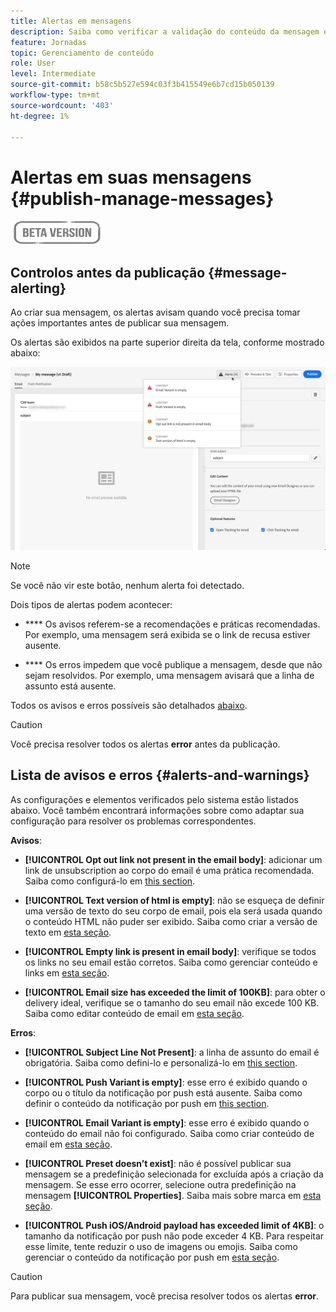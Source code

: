 ```yaml
---
title: Alertas em mensagens
description: Saiba como verificar a validação do conteúdo da mensagem e a solução de problemas
feature: Jornadas
topic: Gerenciamento de conteúdo
role: User
level: Intermediate
source-git-commit: b58c5b527e594c03f3b415549e6b7cd15b050139
workflow-type: tm+mt
source-wordcount: '403'
ht-degree: 1%

---
```


# Alertas em suas mensagens {#publish-manage-messages}

![](assets/do-not-localize/badge.png)

## Controlos antes da publicação {#message-alerting}

Ao criar sua mensagem, os alertas avisam quando você precisa tomar ações importantes antes de publicar sua mensagem.

Os alertas são exibidos na parte superior direita da tela, conforme mostrado abaixo:

![](assets/message-alerts.png)

>[!NOTE]
>
>Se você não vir este botão, nenhum alerta foi detectado.

Dois tipos de alertas podem acontecer:

* **** Os avisos referem-se a recomendações e práticas recomendadas. Por exemplo, uma mensagem será exibida se o link de recusa estiver ausente.

* **** Os erros impedem que você publique a mensagem, desde que não sejam resolvidos. Por exemplo, uma mensagem avisará que a linha de assunto está ausente.

Todos os avisos e erros possíveis são detalhados [abaixo](#alerts-and-warnings).

>[!CAUTION]
>
> Você precisa resolver todos os alertas **error** antes da publicação.

## Lista de avisos e erros {#alerts-and-warnings}

As configurações e elementos verificados pelo sistema estão listados abaixo. Você também encontrará informações sobre como adaptar sua configuração para resolver os problemas correspondentes.

**Avisos**:

* **[!UICONTROL Opt out link not present in the email body]**: adicionar um link de unsubscription ao corpo do email é uma prática recomendada. Saiba como configurá-lo em [this section](consent.md).

* **[!UICONTROL Text version of html is empty]**: não se esqueça de definir uma versão de texto do seu corpo de email, pois ela será usada quando o conteúdo HTML não puder ser exibido. Saiba como criar a versão de texto em [esta seção](create-email-content.md#generate-text-version).

* **[!UICONTROL Empty link is present in email body]**: verifique se todos os links no seu email estão corretos. Saiba como gerenciar conteúdo e links em [esta seção](create-email-content.md).

* **[!UICONTROL Email size has exceeded the limit of 100KB]**: para obter o delivery ideal, verifique se o tamanho do seu email não excede 100 KB. Saiba como editar conteúdo de email em [esta seção](create-email-content.md).

**Erros**:

* **[!UICONTROL Subject Line Not Present]**: a linha de assunto do email é obrigatória. Saiba como defini-lo e personalizá-lo em [this section](create-email.md).

   <!--HTML is empty when Amp HTML is present-->

* **[!UICONTROL Push Variant is empty]**: esse erro é exibido quando o corpo ou o título da notificação por push está ausente. Saiba como definir o conteúdo da notificação por push em [this section](create-push.md).

* **[!UICONTROL Email Variant is empty]**: esse erro é exibido quando o conteúdo do email não foi configurado. Saiba como criar conteúdo de email em [esta seção](design-emails.md).

* **[!UICONTROL Preset doesn’t exist]**: não é possível publicar sua mensagem se a predefinição selecionada for excluída após a criação da mensagem. Se esse erro ocorrer, selecione outra predefinição na mensagem **[!UICONTROL Properties]**. Saiba mais sobre marca em [esta seção](configuration/about-subdomain-delegation.md).

* **[!UICONTROL Push iOS/Android payload has exceeded limit of 4KB]**: o tamanho da notificação por push não pode exceder 4 KB. Para respeitar esse limite, tente reduzir o uso de imagens ou emojis. Saiba como gerenciar o conteúdo da notificação por push em [esta seção](create-push.md).

>[!CAUTION]
>
> Para publicar sua mensagem, você precisa resolver todos os alertas **error**.

<!--Other issues can stop publication such as:
* The push notification title is empty-->
